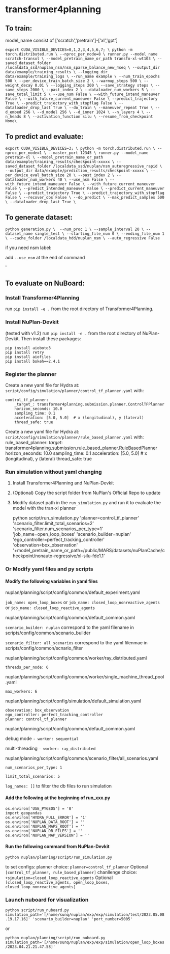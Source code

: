 # transformer4planning

## To train:

model_name consist of ['scratch','pretrain']-['xl','gpt']

`
export CUDA_VISIBLE_DEVICES=0,1,2,3,4,5,6,7; \
python -m torch.distributed.run \
--nproc_per_node=8 \
runner.py --model_name scratch-transxl \
--model_pretrain_name_or_path transfo-xl-wt103 \
--saved_dataset_folder /localdata_ssd/nuplan_nsm/nsm_sparse_balance_new_4seq \
--output_dir data/example/training_results \
--logging_dir data/example/training_logs \
--run_name example \
--num_train_epochs 500 \
--per_device_train_batch_size 2 \
--warmup_steps 500 \
--weight_decay 0.01 \
--logging_steps 200 \
--save_strategy steps \
--save_steps 2000 \
--past_index 2 \
--dataloader_num_workers 5 \
--save_total_limit 5 \
--use_nsm False \
--with_future_intend_maneuver False \
--with_future_current_maneuver False \
--predict_trajectory True \
--predict_trajectory_with_stopflag False \
--dataloader_drop_last True \
--do_train \
--maneuver_repeat True \
--d_embed 256 \
--d_model 256 \
--d_inner 1024 \
--n_layers 4 \
--n_heads 8 \
--activation_function silu \
--resume_from_checkpoint None\
`



## To predict and evaluate:

`
export CUDA_VISIBLE_DEVICES=3; \
python -m torch.distributed.run \
--nproc_per_node=1 \
--master_port 12345 \
runner.py --model_name pretrain-xl \
--model_pretrain_name_or_path data/example/training_results/checkpoint-xxxxx \
--saved_dataset_folder /localdata_ssd/nuplan/nsm_autoregressive_rapid \
--output_dir data/example/prediction_results/checkpoint-xxxxx \
--per_device_eval_batch_size 20 \
--past_index 2 \
--dataloader_num_workers 40 \
--use_nsm False \
--with_future_intend_maneuver False \
--with_future_current_maneuver False \
--predict_intended_maneuver False \
--predict_current_maneuver False \
--predict_trajectory True \
--predict_trajectory_with_stopflag False \
--recover_obs False \
--do_predict \
--max_predict_samples 500 \
--dataloader_drop_last True \
`

## To generate dataset:
`
python generation.py \ 
--num_proc 1 \
--sample_interval 20 \
--dataset_name single_test \
--starting_file_num 0 \
--ending_file_num 1 \
--cache_folder /localdata_hdd/nuplan_nsm \
--auto_regressive False
`

 if you need nsm label:

  add `--use_nsm` at the end of command
  
 '

## To evaluate on NuBoard:

### Install Transformer4Planning

run `pip install -e .` from the root directory of Transformer4Planning.

### Install NuPlan-Devkit
(tested with v1.2)
run `pip install -e .` from the root directory of NuPlan-Devkit.
Then install these packages:

    pip install aioboto3
    pip install retry
    pip install aiofiles
    pip install bokeh==2.4.1


### Register the planner
Create a new yaml file for Hydra at: `script/config/simulation/planner/control_tf_planner.yaml` with:


    control_tf_planner:
        _target_: transformer4planning.submission.planner.ControlTFPlanner
        horizon_seconds: 10.0
        sampling_time: 0.1
        acceleration: [5.0, 5.0]  # x (longitudinal), y (lateral)
        thread_safe: true

Create a new yaml file for Hydra at: `script/config/simulation/planner/rule_based_planner.yaml` with:
    rule_based_planner:
        _target_: transformer4planning.submission.rule_based_planner.RuleBasedPlanner
        horizon_seconds: 10.0
        sampling_time: 0.1
        acceleration: [5.0, 5.0]  # x (longitudinal), y (lateral)
        thread_safe: true

### Run simulation without yaml changing


1. Install Transformer4Planning and NuPlan-Devkit
2. (Optional) Copy the script folder from NuPlan's Official Repo to update
3. Modify dataset path in the `run_simulation.py` and run it to evaluate the model with the tran-xl planner


    python script/run_simulation.py 'planner=control_tf_planner' 
    'scenario_filter.limit_total_scenarios=2' 'scenario_filter.num_scenarios_per_type=1' 
    'job_name=open_loop_boxes' 'scenario_builder=nuplan' 
    'ego_controller=perfect_tracking_controller' 'observation=box_observation'
    '+model_pretrain_name_or_path=/public/MARS/datasets/nuPlanCache/checkpoint/nonauto-regressive/xl-silu-fde1.1' 


### Or Modify yaml files and py scripts 
#### Modify the following variables in yaml files
nuplan/planning/script/config/common/default_experiment.yaml

`job_name: open_loop_boxes` or
`job_name: closed_loop_nonreactive_agents` or 
`job_name: closed_loop_reactive_agents`

nuplan/planning/script/config/common/default_common.yaml

`scenario_builder: nuplan` correspond to the yaml filename in scripts/config/common/scenario_builder

`scenario_filter: all_scenarios` correspond to the yaml filenmae in scripts/config/common/scnario_filter 

nuplan/planning/script/config/common/worker/ray_distributed.yaml

`threads_per_node: 6`

nuplan/planning/script/config/common/worker/single_machine_thread_pool.yaml

`max_workers: 6`

nuplan/planning/script/config/simulation/default_simulation.yaml

    observation: box_observation
    ego_controller: perfect_tracking_controller
    planner: control_tf_planner

nuplan/planning/script/config/common/default_common.yaml

debug mode `- worker: sequential`
    
multi-threading `- worker: ray_distributed`

nuplan/planning/script/config/common/scenario_filter/all_scenarios.yaml

`num_scenarios_per_type: 1`

`limit_total_scenarios: 5`
   
`log_names: []` to filter the db files to run simulation

#### Add the following at the beginning of run_xxx.py

    os.environ['USE_PYGEOS'] = '0'
    import geopandas
    os.environ['HYDRA_FULL_ERROR'] = '1'
    os.environ['NUPLAN_DATA_ROOT'] = ''
    os.environ['NUPLAN_MAPS_ROOT'] = ''
    os.environ['NUPLAN_DB_FILES'] = ''
    os.environ['NUPLAN_MAP_VERSION'] = ''


#### Run the following command from NuPlan-Devkit

`python nuplan/planning/script/run_simulation.py`

to set configs: 
planner choice: `planner=control_tf_planner` Optional `[control_tf_planner, rule_based_planner]`
chanllenge choice: `+simulation=closed_loop_reactive_agents` Optional `[closed_loop_reactive_agents, open_loop_boxes, closed_loop_nonreactive_agents]`

### Launch nuboard for visualization

``python script/run_nuboard.py simulation_path='[/home/sunq/nuplan/exp/exp/simulation/test/2023.05.08.19.17.16]' 'scenario_builder=nuplan' 'port_number=5005'``

or

`python nuplan/planning/script/run_nuboard.py simulation_path='[/home/sunq/nuplan/exp/exp/simulation/open_loop_boxes/2023.04.21.21.47.58]'`

